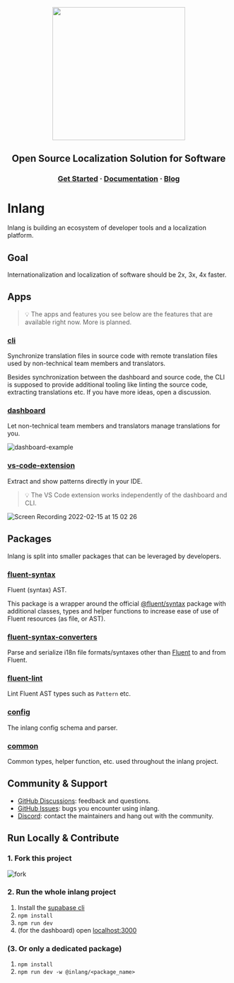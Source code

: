 <div>
    <p align="center">
        <img width="300" src="https://raw.githubusercontent.com/inlang/inlang/main/assets/logo-white-background.svg"/>
    </p>
    <h2 align="center">
        Open Source Localization Solution for Software
    </h2>
    <h3 align="center">
        <a href="https://inlang.dev/docs/getting-started" target="_blank">Get Started</a> · <a href="https://inlang.dev/docs/intro" target="_blank">Documentation</a> · <a href="https://inlang.dev/blog" target="_blank">Blog</a>
    </h3>
</div>

# Inlang

Inlang is building an ecosystem of developer tools and a localization platform. 
 

## Goal 

Internationalization and localization of software should be 2x, 3x, 4x faster. 
  

## Apps

> :bulb: The apps and features you see below are the features that are available right now. More is planned.


### [cli](apps/cli)  
Synchronize translation files in source code with remote translation files used by non-technical team members and translators. 

Besides synchronization between the dashboard and source code, the CLI is supposed to provide additional tooling like linting the source code, extracting translations etc. If you have more ideas, open a discussion. 

### [dashboard](apps/dashboard)  
Let non-technical team members and translators manage translations for you.

![dashboard-example](https://user-images.githubusercontent.com/35429197/154271089-9acf02c3-7c6e-435c-9014-6ee21426ab4d.png)


### [vs-code-extension](apps/vs-code-extension)  
Extract and show patterns directly in your IDE. 

> :bulb: The VS Code extension works independently of the dashboard and CLI.


![Screen Recording 2022-02-15 at 15 02 26](https://user-images.githubusercontent.com/35429197/154270998-3e8d147a-b979-4df5-b6df-a53c900d962e.gif)


## Packages

Inlang is split into smaller packages that can be leveraged by developers.

### [fluent-syntax](packages/fluent-syntax)  
Fluent (syntax) AST.  

This package is a wrapper around the official [@fluent/syntax](https://projectfluent.org/fluent.js/syntax/) package with additional classes, types and helper functions to increase ease of use of Fluent resources (as file, or AST).

### [fluent-syntax-converters](packages/fluent-syntax-converters)  
Parse and serialize i18n file formats/syntaxes other than [Fluent](https://projectfluent.org/) to and from Fluent.

### [fluent-lint](packages/fluent-lint)  
Lint Fluent AST types such as `Pattern` etc. 

### [config](packages/config)  
The inlang config schema and parser.

### [common](packages/common)  
Common types, helper function, etc. used throughout the inlang project.

## Community & Support

- [GitHub Discussions](https://github.com/inlang/inlang/discussions): feedback and questions.
- [GitHub Issues](https://github.com/inlang/inlang/issues): bugs you encounter using inlang.
- [Discord](https://discord.gg/CUkj4fgz5K): contact the maintainers and hang out with the community.

## Run Locally & Contribute

### 1. Fork this project

![fork](https://raw.githubusercontent.com/inlang/inlang/main/assets/fork-project.webp)

### 2. Run the whole inlang project

1. Install the [supabase cli](https://github.com/supabase/cli)
2. `npm install`
3. `npm run dev`
4. (for the dashboard) open [localhost:3000](http://localhost:3000/)

### (3. Or only a dedicated package)

1. `npm install`
2. `npm run dev -w @inlang/<package_name>`

